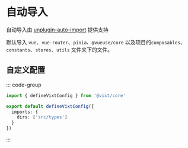# 自动导入

自动导入由 [unplugin-auto-import](https://github.com/unplugin/unplugin-auto-import) 提供支持

默认导入 `vue`、`vue-router`、`pinia`、`@vueuse/core` 以及项目的`composables`、`constants`、`stores`、`utils` 文件夹下的文件。

## 自定义配置

::: code-group

```ts [vixt.config.ts]
import { defineVixtConfig } from '@vixt/core'

export default defineVixtConfig({
  imports: {
    dirs: ['src/types']
  }
})
```

:::

